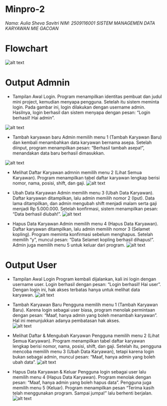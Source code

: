 # Minpro-2
*Nama: Aulia Sheva Savitri
NIM: 2509116001
SISTEM MANAGEMEN DATA KARYAWAN MIE GACOAN*

# Flowchart
![alt text](https://github.com/auliasheva/Minpro-2/blob/main/minpro2.drawio%20(1).png?raw=true)


# Output Admnin

* Tampilan Awal Login.
  Program menampilkan identitas pembuat dan judul mini project, kemudian menyapa pengguna. Setelah itu sistem meminta login. Pada gambar ini, login dilakukan dengan username admin. Hasilnya, login berhasil dan sistem menyapa dengan pesan: “Login berhasil! Hai admin”.

![alt text](https://github.com/auliasheva/Minpro-2/blob/main/minpro%202/Cuplikan%20layar%202025-09-28%20221333.png?raw=true)

* Tambah karyawan baru
  Admin memilih menu 1 (Tambah Karyawan Baru) dan kembali menambahkan data karyawan bernama asepa. Setelah diinput, program menampilkan pesan: “Berhasil tambah asepa!”, menandakan data baru berhasil dimasukkan.
  
![alt text](https://github.com/auliasheva/Minpro-2/blob/main/minpro%202/Cuplikan%20layar%202025-09-28%20221355.png?raw=true)


* Melihat Daftar Karyawan
  admnin memilih menu 2 (Lihat Semua Karyawan). Program menampilkan tabel daftar karyawan lengkap berisi nomor, nama, posisi, shift, dan gaji.
![alt text](https://github.com/auliasheva/Minpro-2/blob/main/minpro%202/Cuplikan%20layar%202025-09-28%20221425.png?raw=true)

* Ubah Data Karyawan
  Admin memilih menu 3 (Ubah Data Karyawan). Daftar karyawan ditampilkan, lalu admin memilih nomor 2 (Iput). Data lama ditampilkan, dan admin mengubah shift menjadi malam serta gaji menjadi Rp 5.000.000. Setelah konfirmasi, sistem menampilkan pesan: “Data berhasil diubah!”.
![alt text](https://github.com/auliasheva/Minpro-2/blob/main/minpro%202/Cuplikan%20layar%202025-09-28%20221441.png?raw=true)

* Hapus Data Karyawan
  Admin memilih menu 4 (Hapus Data Karyawan). Daftar karyawan ditampilkan, lalu admin memilih nomor 3 (Selamet kopling). Program meminta konfirmasi sebelum menghapus. Setelah memilih “y”, muncul pesan: “Data Selamet kopling berhasil dihapus!”.
  Admin juga memilih menu 5 untuk keluar dari program. 
![alt text](https://github.com/auliasheva/Minpro-2/blob/main/minpro%202/Cuplikan%20layar%202025-09-28%20221511.png?raw=true)


# Output User
* Tampilan Awal Login
  Program kembali dijalankan, kali ini login dengan username user. Login berhasil dengan pesan: “Login berhasil! Hai user”. Dengan login ini, hak akses terbatas hanya untuk melihat data karyawan.
![alt text](https://github.com/auliasheva/Minpro-2/blob/main/minpro%202/Cuplikan%20layar%202025-09-28%20221643.png?raw=true)

* Tambah Karyawan Baru
  Pengguna memilih menu 1 (Tambah Karyawan Baru). Karena login sebagai user biasa, program menolak permintaan dengan pesan: “Maaf, hanya admin yang boleh menambah karyawan”. Hal ini menunjukkan adanya pembatasan hak akses.  
![alt text](https://github.com/auliasheva/Minpro-2/blob/main/minpro%202/Cuplikan%20layar%202025-09-28%20221658.png?raw=true)

* Melihat Daftar & Mengubah Karyawan
  Pengguna memilih menu 2 (Lihat Semua Karyawan). Program menampilkan tabel daftar karyawan lengkap berisi nomor, nama, posisi, shift, dan gaji. Setelah itu, pengguna mencoba memilih menu 3 (Ubah Data Karyawan), tetapi karena login bukan sebagai admin, muncul pesan: “Maaf, hanya admin yang boleh ubah data”.
![alt text](https://github.com/auliasheva/Minpro-2/blob/main/minpro%202/Cuplikan%20layar%202025-09-28%20221725.png?raw=true)

* Hapus Data Karyawan & Keluar
  Pengguna login sebagai user lalu memilih menu 4 (Hapus Data Karyawan). Program menolak dengan pesan: “Maaf, hanya admin yang boleh hapus data”. Pengguna juga memilih menu 5 (Keluar). Program menampilkan pesan “Terima kasih telah menggunakan program. Sampai jumpa!” lalu berhenti berjalan.
![alt text](https://github.com/auliasheva/Minpro-2/blob/main/minpro%202/Cuplikan%20layar%202025-09-28%20221737.png?raw=true)


